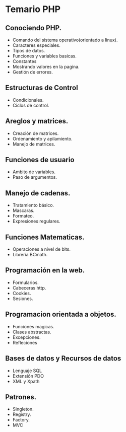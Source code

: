 Temario PHP
========================

## Conociendo **PHP**.
 - Comando del sistema operativo(orientado a linux).
 - Caracteres especiales.
 - Tipos de datos.
 - Funciones y variables basicas.
 - Constantes
 - Mostrando valores en la pagina.
 - Gestión de errores.
 
##  Estructuras de Control
 - Condicionales.
 - Ciclos de control.
 
## Areglos y matrices.
 - Creación de matrices.
 - Ordenamiento y apilamiento.
 - Manejo de matrices.

## Funciones de usuario
 - Ambito de variables.
 - Paso de argumentos.

## Manejo de cadenas.
 - Tratamiento básico.
 - Mascaras.
 - Formateo.
 - Expresiones regulares.

## Funciones Matematicas.
 - Operaciones a nivel de bits.
 - Libreria BCmath.

## Programación en la web.
 - Formularios.
 - Cabeceras http.
 - Cookies.
 - Sesiones.

## Programacion orientada a objetos.
 - Funciones magicas.
 - Clases abstractas.
 - Excepciones.
 - Refleciones

## Bases  de datos y Recursos de datos
 - Lenguaje SQL
 - Extensión PDO
 - XML y Xpath

## Patrones.
 - Singleton.
 - Registry.
 - Factory.
 - MVC
